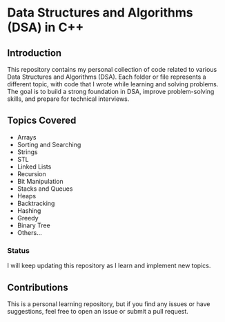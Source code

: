 # Data Structures and Algorithms (DSA) in C++

## Introduction
This repository contains my personal collection of code related to various Data Structures and Algorithms (DSA). Each folder or file represents a different topic, with code that I wrote while learning and solving problems. The goal is to build a strong foundation in DSA, improve problem-solving skills, and prepare for technical interviews.

## Topics Covered
- Arrays
- Sorting and Searching
- Strings
- STL
- Linked Lists
- Recursion
- Bit Manipulation
- Stacks and Queues
- Heaps
- Backtracking
- Hashing
- Greedy
- Binary Tree
- Others...

### Status
I will keep updating this repository as I learn and implement new topics.

## Contributions
This is a personal learning repository, but if you find any issues or have suggestions, feel free to open an issue or submit a pull request.

